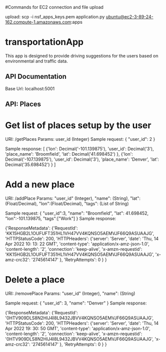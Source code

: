 #Commands for EC2 connection and file upload

upload: scp -i nsf_apps_keys.pem application.py ubuntu@ec2-3-89-24-162.compute-1.amazonaws.com:apps

# transportationApp

This app is designed to provide driving suggestions for the users based on environmental and traffic data.

API Documentation
------------------------
Base Url: localhost:5001

API: Places
------------------------

# Get list of places setup by the user 
URI: /getPlaces 
Params: user_id (Integer)
Sample request:
{
    "user_id": 2
}

Sample response: 
[
    {'lon': Decimal('-101.139875'), 'user_id': Decimal('3'), 'place_name': 'Broomfield', 'lat': Decimal('41.698452')
    },
    {'lon': Decimal('-107.139875'), 'user_id': Decimal('3'), 'place_name': 'Denver', 'lat': Decimal('35.698452')
    }
]



# Add a new place
URI: /addPlace
Params: 
    "user_id" (Integer),
    "name": (String),
    "lat": (Float/Decimal),
    "lon":(Float/Decimal),
    "tags": (List of String)

Sample request: 
{
    "user_id":3,
    "name": "Broomfield",
    "lat": 41.698452,
    "lon":-101.139875,
    "tags":["Work"]
}
Sample response:

{'ResponseMetadata': {'RequestId': 'KK15HGB2L1OUFUFT351HL1VH47VV4KQNSO5AEMVJF66Q9ASUAAJG', 'HTTPStatusCode': 200, 'HTTPHeaders': {'server': 'Server', 'date': 'Thu,
            14 Apr 2022 10: 13: 22 GMT', 'content-type': 'application/x-amz-json-1.0', 'content-length': '2', 'connection': 'keep-alive', 'x-amzn-requestid': 'KK15HGB2L1OUFUFT351HL1VH47VV4KQNSO5AEMVJF66Q9ASUAAJG', 'x-amz-crc32': '2745614147'
        }, 'RetryAttempts': 0
    }
}
    
# Delete a place
URI: /removePlace
Params: 
    "user_id" (Integer),
    "name": (String)

Sample request:
{
    "user_id": 3,
    "name": "Denver"
}
Sample response:

{'ResponseMetadata': {'RequestId': '0HTV909DLS8N2HIJ4I8L9432JBVV4KQNSO5AEMVJF66Q9ASUAAJG', 'HTTPStatusCode': 200, 'HTTPHeaders': {'server': 'Server', 'date': 'Thu,
            14 Apr 2022 19: 30: 50 GMT', 'content-type': 'application/x-amz-json-1.0', 'content-length': '2', 'connection': 'keep-alive', 'x-amzn-requestid': '0HTV909DLS8N2HIJ4I8L9432JBVV4KQNSO5AEMVJF66Q9ASUAAJG', 'x-amz-crc32': '2745614147'
        }, 'RetryAttempts': 0
    }
}

